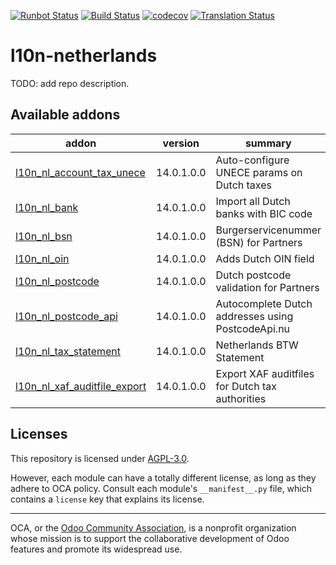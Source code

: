 [![Runbot Status](https://runbot.odoo-community.org/runbot/badge/flat/176/14.0.svg)](https://runbot.odoo-community.org/runbot/repo/github-com-oca-l10n-netherlands-176)
[![Build Status](https://travis-ci.com/OCA/l10n-netherlands.svg?branch=14.0)](https://travis-ci.com/OCA/l10n-netherlands)
[![codecov](https://codecov.io/gh/OCA/l10n-netherlands/branch/14.0/graph/badge.svg)](https://codecov.io/gh/OCA/l10n-netherlands)
[![Translation Status](https://translation.odoo-community.org/widgets/l10n-netherlands-14-0/-/svg-badge.svg)](https://translation.odoo-community.org/engage/l10n-netherlands-14-0/?utm_source=widget)

<!-- /!\ do not modify above this line -->

# l10n-netherlands

TODO: add repo description.

<!-- /!\ do not modify below this line -->

<!-- prettier-ignore-start -->

[//]: # (addons)

Available addons
----------------
addon | version | summary
--- | --- | ---
[l10n_nl_account_tax_unece](l10n_nl_account_tax_unece/) | 14.0.1.0.0 | Auto-configure UNECE params on Dutch taxes
[l10n_nl_bank](l10n_nl_bank/) | 14.0.1.0.0 | Import all Dutch banks with BIC code
[l10n_nl_bsn](l10n_nl_bsn/) | 14.0.1.0.0 | Burgerservicenummer (BSN) for Partners
[l10n_nl_oin](l10n_nl_oin/) | 14.0.1.0.0 | Adds Dutch OIN field
[l10n_nl_postcode](l10n_nl_postcode/) | 14.0.1.0.0 | Dutch postcode validation for Partners
[l10n_nl_postcode_api](l10n_nl_postcode_api/) | 14.0.1.0.0 | Autocomplete Dutch addresses using PostcodeApi.nu
[l10n_nl_tax_statement](l10n_nl_tax_statement/) | 14.0.1.0.0 | Netherlands BTW Statement
[l10n_nl_xaf_auditfile_export](l10n_nl_xaf_auditfile_export/) | 14.0.1.0.0 | Export XAF auditfiles for Dutch tax authorities

[//]: # (end addons)

<!-- prettier-ignore-end -->

## Licenses

This repository is licensed under [AGPL-3.0](LICENSE).

However, each module can have a totally different license, as long as they adhere to OCA
policy. Consult each module's `__manifest__.py` file, which contains a `license` key
that explains its license.

----

OCA, or the [Odoo Community Association](http://odoo-community.org/), is a nonprofit
organization whose mission is to support the collaborative development of Odoo features
and promote its widespread use.

